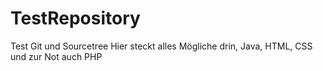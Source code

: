 # TestRepository
Test Git und Sourcetree
Hier steckt alles Mögliche drin, Java, HTML, CSS und zur Not auch PHP

